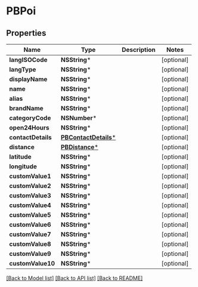 # PBPoi

## Properties
Name | Type | Description | Notes
------------ | ------------- | ------------- | -------------
**langISOCode** | **NSString*** |  | [optional] 
**langType** | **NSString*** |  | [optional] 
**displayName** | **NSString*** |  | [optional] 
**name** | **NSString*** |  | [optional] 
**alias** | **NSString*** |  | [optional] 
**brandName** | **NSString*** |  | [optional] 
**categoryCode** | **NSNumber*** |  | [optional] 
**open24Hours** | **NSString*** |  | [optional] 
**contactDetails** | [**PBContactDetails***](PBContactDetails.md) |  | [optional] 
**distance** | [**PBDistance***](PBDistance.md) |  | [optional] 
**latitude** | **NSString*** |  | [optional] 
**longitude** | **NSString*** |  | [optional] 
**customValue1** | **NSString*** |  | [optional] 
**customValue2** | **NSString*** |  | [optional] 
**customValue3** | **NSString*** |  | [optional] 
**customValue4** | **NSString*** |  | [optional] 
**customValue5** | **NSString*** |  | [optional] 
**customValue6** | **NSString*** |  | [optional] 
**customValue7** | **NSString*** |  | [optional] 
**customValue8** | **NSString*** |  | [optional] 
**customValue9** | **NSString*** |  | [optional] 
**customValue10** | **NSString*** |  | [optional] 

[[Back to Model list]](../README.md#documentation-for-models) [[Back to API list]](../README.md#documentation-for-api-endpoints) [[Back to README]](../README.md)


